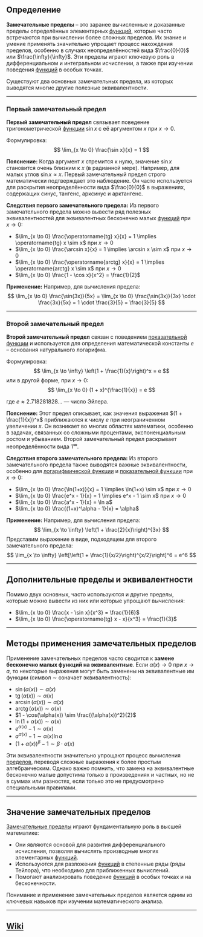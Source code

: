 ## Определение

**Замечательные пределы** – это заранее вычисленные и доказанные пределы определённых элементарных [функций](Функция.md), которые часто встречаются при вычислении более сложных пределов. Их знание и умение применять значительно упрощает процесс нахождения пределов, особенно в случаях неопределённостей вида $\frac{0}{0}$ или $\frac{\infty}{\infty}$. Эти пределы играют ключевую роль в дифференциальном и интегральном исчислении, а также при изучении поведения [функций](Функция.md) в особых точках.

Существуют два основных замечательных предела, из которых выводятся многие другие полезные эквивалентности.

---
### Первый замечательный предел

**Первый замечательный предел** связывает поведение тригонометрической [функции](Функция.md) $\sin x$ с её аргументом $x$ при $x \to 0$.

Формулировка:
$$ \lim_{x \to 0} \frac{\sin x}{x} = 1 $$

**Пояснение:**
Когда аргумент $x$ стремится к нулю, значение $\sin x$ становится очень близким к $x$ (в радианной мере). Например, для малых углов $\sin x \approx x$. Первый замечательный предел строго математически подтверждает это наблюдение. Он часто используется для раскрытия неопределённости вида $\frac{0}{0}$ в выражениях, содержащих синус, тангенс, арксинус и арктангенс.

**Следствия первого замечательного предела:**
Из первого замечательного предела можно вывести ряд полезных эквивалентностей для эквивалентных бесконечно малых [функций](Функция.md) при $x \to 0$:
*   $\lim_{x \to 0} \frac{\operatorname{tg} x}{x} = 1 \implies \operatorname{tg} x \sim x$ при $x \to 0$
*   $\lim_{x \to 0} \frac{\arcsin x}{x} = 1 \implies \arcsin x \sim x$ при $x \to 0$
*   $\lim_{x \to 0} \frac{\operatorname{arctg} x}{x} = 1 \implies \operatorname{arctg} x \sim x$ при $x \to 0$
*   $\lim_{x \to 0} \frac{1 - \cos x}{x^2} = \frac{1}{2}$

**Применение:**
Например, для вычисления предела:
$$ \lim_{x \to 0} \frac{\sin(3x)}{5x} = \lim_{x \to 0} \frac{\sin(3x)}{3x} \cdot \frac{3x}{5x} = 1 \cdot \frac{3}{5} = \frac{3}{5} $$

---
### Второй замечательный предел

**Второй замечательный предел** связан с поведением [показательной функции](Показательные%20функции.md) и используется для определения математической константы $e$ – основания натурального логарифма.

Формулировка:
$$ \lim_{x \to \infty} \left(1 + \frac{1}{x}\right)^x = e $$
или в другой форме, при $x \to 0$:
$$ \lim_{x \to 0} (1 + x)^{\frac{1}{x}} = e $$

где $e \approx 2.718281828...$ — число Эйлера.

**Пояснение:**
Этот предел описывает, как значения выражения $(1 + \frac{1}{x})^x$ приближаются к числу $e$ при неограниченном увеличении $x$. Он возникает во многих областях математики, особенно в задачах, связанных со сложными процентами, экспоненциальным ростом и убыванием. Второй замечательный предел раскрывает неопределённости вида $1^\infty$.

**Следствия второго замечательного предела:**
Из второго замечательного предела также выводятся важные эквивалентности, особенно для [логарифмической функции](Логарифмические%20функции.md) и [показательной функции](Показательные%20функции.md) при $x \to 0$:
*   $\lim_{x \to 0} \frac{\ln(1+x)}{x} = 1 \implies \ln(1+x) \sim x$ при $x \to 0$
*   $\lim_{x \to 0} \frac{e^x - 1}{x} = 1 \implies e^x - 1 \sim x$ при $x \to 0$
*   $\lim_{x \to 0} \frac{a^x - 1}{x} = \ln a$
*   $\lim_{x \to 0} \frac{(1+x)^\alpha - 1}{x} = \alpha$

**Применение:**
Например, для вычисления предела:
$$ \lim_{x \to \infty} \left(1 + \frac{2}{x}\right)^{3x} $$
Представим выражение в виде, подходящем для второго замечательного предела:
$$ \lim_{x \to \infty} \left[\left(1 + \frac{1}{x/2}\right)^{x/2}\right]^6 = e^6 $$

---
## Дополнительные пределы и эквивалентности

Помимо двух основных, часто используются и другие пределы, которые можно вывести из них или которые упрощают вычисления:

*   $\lim_{x \to 0} \frac{x - \sin x}{x^3} = \frac{1}{6}$
*   $\lim_{x \to 0} \frac{\operatorname{tg} x - x}{x^3} = \frac{1}{3}$

---
## Методы применения замечательных пределов

Применение замечательных пределов часто сводится к **замене бесконечно малых функций на эквивалентные**. Если $\alpha(x) \to 0$ при $x \to a$, то некоторые выражения могут быть заменены на эквивалентные им функции (символ $\sim$ означает эквивалентность):

*   $\sin(\alpha(x)) \sim \alpha(x)$
*   $\operatorname{tg}(\alpha(x)) \sim \alpha(x)$
*   $\arcsin(\alpha(x)) \sim \alpha(x)$
*   $\operatorname{arctg}(\alpha(x)) \sim \alpha(x)$
*   $1 - \cos(\alpha(x)) \sim \frac{(\alpha(x))^2}{2}$
*   $\ln(1 + \alpha(x)) \sim \alpha(x)$
*   $e^{\alpha(x)} - 1 \sim \alpha(x)$
*   $a^{\alpha(x)} - 1 \sim \alpha(x) \ln a$
*   $(1 + \alpha(x))^\beta - 1 \sim \beta \cdot \alpha(x)$

Эти эквивалентности значительно упрощают процесс вычисления [пределов](Предел%20функции.md), переводя сложные выражения к более простым алгебраическим. Однако важно помнить, что замена на эквивалентные бесконечно малые допустима только в произведениях и частных, но не в суммах или разностях, если только это не предусмотрено специальными правилами.

---

## Значение замечательных пределов

[Замечательные пределы](Замечательные%20пределы.md) играют фундаментальную роль в высшей математике:
*   Они являются основой для развития дифференциального исчисления, позволяя вычислять производные многих элементарных [функций](Функция.md).
*   Используются для разложения [функций](Функция.md) в степенные ряды (ряды Тейлора), что необходимо для приближенных вычислений.
*   Помогают анализировать поведение [функций](Функция.md) в особых точках и на бесконечности.

Понимание и применение замечательных пределов является одним из ключевых навыков при изучении математического анализа.

---
## [Wiki](https://ru.wikipedia.org/wiki/%D0%97%D0%B0%D0%BC%D0%B5%D1%87%D0%B0%D1%82%D0%B5%D0%BB%D1%8C%D0%BD%D1%8B%D0%B5_%D0%BF%D1%80%D0%B5%D0%B4%D0%B5%D0%BB%D1%8B)